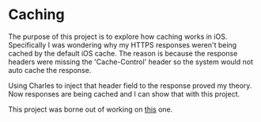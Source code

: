 # Caching

The purpose of this project is to explore how caching works in iOS. Specifically I was wondering why my HTTPS responses weren't being cached by the default iOS cache. The reason is because the response headers were missing the 'Cache-Control' header so the system would not auto cache the response.

Using Charles to inject that header field to the response proved my theory. Now responses are being cached and I can show that with this project.

This project was borne out of working on [this](https://github.com/idrisr/nasaPhotoOfTheDay) one. 